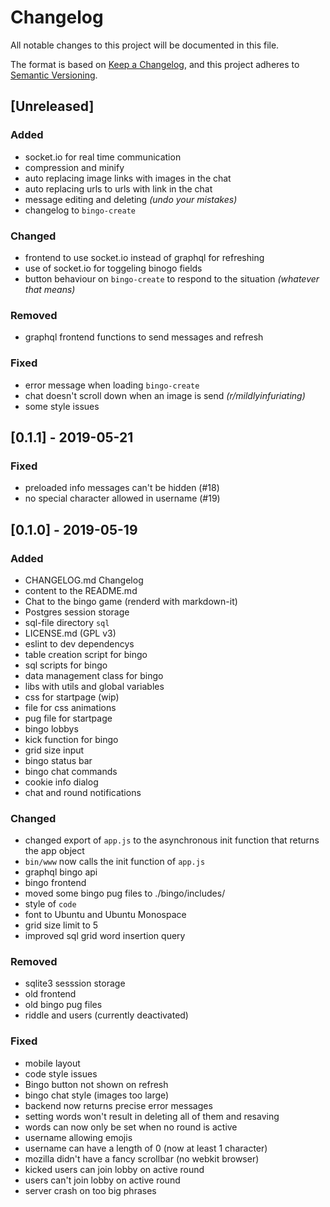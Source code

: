 # Changelog
All notable changes to this project will be documented in this file.

The format is based on [Keep a Changelog](https://keepachangelog.com/en/1.0.0/),
and this project adheres to [Semantic Versioning](https://semver.org/spec/v2.0.0.html).

## [Unreleased]

### Added

- socket.io for real time communication
- compression and minify
- auto replacing image links with images in the chat
- auto replacing urls to urls with link in the chat
- message editing and deleting *(undo your mistakes)*
- changelog to `bingo-create`

### Changed

- frontend to use socket.io instead of graphql for refreshing
- use of socket.io for toggeling binogo fields
- button behaviour on `bingo-create` to respond to the situation *(whatever that means)*

### Removed

- graphql frontend functions to send messages and refresh

### Fixed

- error message when loading `bingo-create`
- chat doesn't scroll down when an image is send *(r/mildlyinfuriating)*
- some style issues

## [0.1.1] - 2019-05-21

### Fixed
- preloaded info messages can't be hidden (#18)
- no special character allowed in username (#19)

## [0.1.0] - 2019-05-19

### Added

- CHANGELOG.md Changelog
- content to the README.md
- Chat to the bingo game (renderd with markdown-it)
- Postgres session storage
- sql-file directory `sql`
- LICENSE.md (GPL v3)
- eslint to dev dependencys
- table creation script for bingo
- sql scripts for bingo
- data management class for bingo
- libs with utils and global variables
- css for startpage (wip)
- file for css animations
- pug file for startpage
- bingo lobbys
- kick function for bingo
- grid size input
- bingo status bar
- bingo chat commands
- cookie info dialog
- chat and round notifications

### Changed

- changed export of `app.js` to the asynchronous init function that returns the app object
- `bin/www` now calls the init function of `app.js`
- graphql bingo api
- bingo frontend
- moved some bingo pug files to ./bingo/includes/
- style of `code`
- font to Ubuntu and Ubuntu Monospace
- grid size limit to 5
- improved sql grid word insertion query

### Removed

- sqlite3 sesssion storage
- old frontend
- old bingo pug files
- riddle and users (currently deactivated)

### Fixed

- mobile layout
- code style issues
- Bingo button not shown on refresh
- bingo chat style (images too large)
- backend now returns precise error messages
- setting words won't result in deleting all of them and resaving
- words can now only be set when no round is active
- username allowing emojis
- username can have a length of 0 (now at least 1 character)
- mozilla didn't have a fancy scrollbar (no webkit browser)
- kicked users can join lobby on active round
- users can't join lobby on active round
- server crash on too big phrases
